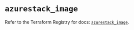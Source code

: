 # `azurestack_image`

Refer to the Terraform Registry for docs: [`azurestack_image`](https://registry.terraform.io/providers/hashicorp/azurestack/1.0.0/docs/resources/image).
